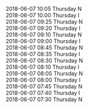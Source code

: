 2018-06-07 10:05 Thursday  N  
2018-06-07 10:00 Thursday  I  
2018-06-07 09:25 Thursday  N  
2018-06-07 09:20 Thursday  I  
2018-06-07 09:10 Thursday  N  
2018-06-07 09:00 Thursday  I  
2018-06-07 08:45 Thursday  N  
2018-06-07 08:35 Thursday  I  
2018-06-07 08:30 Thursday  N  
2018-06-07 08:10 Thursday  I  
2018-06-07 08:05 Thursday  N  
2018-06-07 08:00 Thursday  I  
2018-06-07 07:45 Thursday  N  
2018-06-07 07:40 Thursday  I  
2018-06-07 07:30 Thursday  N  
